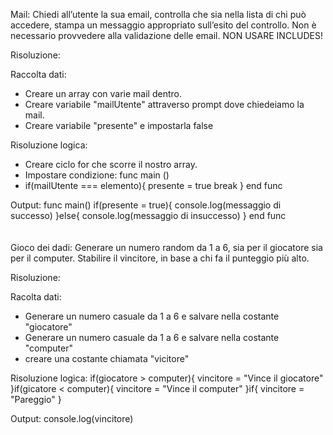 Mail:
Chiedi all’utente la sua email,
controlla che sia nella lista di chi può accedere,
stampa un messaggio appropriato sull’esito del controllo.
Non è necessario provvedere alla validazione delle email.
NON USARE INCLUDES!

Risoluzione:

Raccolta dati: 
- Creare un array con varie mail dentro.
- Creare variabile "mailUtente" attraverso prompt dove chiedeiamo la mail.
- Creare variabile "presente" e impostarla false

Risoluzione logica:
- Creare ciclo for che scorre il nostro array.
- Impostare condizione:
func main ()
- if(mailUtente === elemento){
    presente = true
    break
}
end func

Output: 
func main()
if(presente = true){
    console.log(messaggio di successo)
}else{
    console.log(messaggio di insuccesso)
}
end func
<br>
<br>
<br>
Gioco dei dadi:
Generare un numero random da 1 a 6, sia per il giocatore sia per il computer.
Stabilire il vincitore, in base a chi fa il punteggio più alto.

Risoluzione:

Racolta dati:
- Generare un numero casuale da 1 a 6 e salvare nella costante "giocatore"
- Generare un numero casuale da 1 a 6 e salvare nella costante "computer"
- creare una costante chiamata "vicitore"

Risoluzione logica:
if(giocatore > computer){
    vincitore = "Vince il giocatore"
}if(gicatore < computer){
    vincitore = "Vince il computer"
}if{
    vincitore = "Pareggio"
}

Output:
console.log(vincitore)